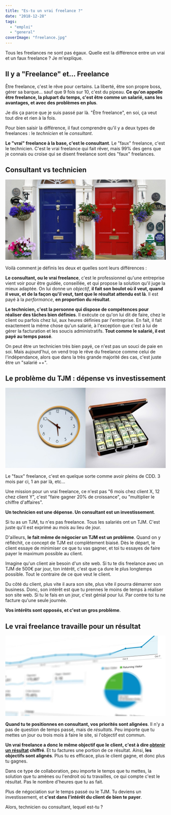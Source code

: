```yaml
---
title: "Es-tu un vrai freelance ?"
date: "2018-12-28"
tags:
  - "emploi"
  - "general"
coverImage: "freelance.jpg"
---
```


Tous les freelances ne sont pas égaux. Quelle est la différence entre un vrai et un faux freelance ? Je m'explique.<!--more-->

## Il y a "Freelance" et... Freelance

Être freelance, c'est le rêve pour certains. La liberté, être son propre boss, gérer sa barque... sauf que 9 fois sur 10, c'est du pipeau. **Ce qu'on appelle être freelance, la plupart du temps, c'est être comme un salarié, sans les avantages, et avec des problèmes en plus**.

Je dis ça parce que je suis passé par là. "Être freelance", en soi, ça veut tout dire et rien à la fois.

Pour bien saisir la différence, il faut comprendre qu'il y a deux types de freelances : le _technicien_ et le _consultant_.

**Le "vrai" freelance à la base, c'est le consultant**. Le "faux" freelance, c'est le technicien. C'est le vrai freelance qui fait rêver, mais 99% des gens que je connais ou croise qui se disent freelance sont des "faux" freelances.

## Consultant vs technicien

![](images/consultant-vs-technicien.jpg)

Voilà comment je définis les deux et quelles sont leurs différences :

**Le consultant, ou le vrai freelance**, c'est le professionnel qu'une entreprise vient voir pour être guidée, conseillée, et qui propose la solution qu'il juge la mieux adaptée. On lui donne un _objectif_, **il fait son boulot où il veut, quand il veux, et de la façon qu'il veut, tant que le résultat attendu est là**. Il est payé à la _performance_, **en proportion du résultat**.

**Le technicien, c'est la personne qui dispose de compétences pour réaliser des tâches bien définies**. Il exécute ce qu'on lui dit de faire, chez le client ou parfois chez lui, aux heures définies par l'entreprise. En fait, il fait exactement la même chose qu'un salarié, à l'exception que c'est à lui de gérer la facturation et les soucis administratifs. **Tout comme le salarié, il est payé au temps passé**.

On peut être un technicien très bien payé, ce n'est pas un souci de paie en soi. Mais aujourd'hui, on vend trop le rêve du freelance comme celui de l'indépendance, alors que dans la très grande majorité des cas, c'est juste être un "salarié ++".

## Le problème du TJM : dépense vs investissement

![](images/depense-investissement.jpg)

Le "faux" freelance, c'est en quelque sorte comme avoir pleins de CDD. 3 mois par ci, 1 an par là, etc...

Une mission pour un vrai freelance, ce n'est pas "6 mois chez client X, 12 chez client Y", c'est "faire gagner 20% de croissance", ou "multiplier le chiffre d'affaires".

**Un technicien est une dépense. Un consultant est un investissement**.

Si tu as un TJM, tu n'es pas freelance. Tous les salariés ont un TJM. C'est juste qu'il est exprimé au mois au lieu de jour.

D'ailleurs, **le fait même de négocier un TJM est un problème**. Quand on y réfléchit, ce concept de TJM est complètement biaisé. Dès le départ, le client essaye de minimiser ce que tu vas gagner, et toi tu essayes de faire payer le maximum possible au client.

Imagine qu'un client aie besoin d'un site web. Si tu te dis freelance avec un TJM de 500€ par jour, ton intérêt, c'est que ça dure le plus longtemps possible. Tout le contraire de ce que veut le client.

Du côté du client, plus vite il aura son site, plus vite il pourra démarrer son business. Donc, son intérêt est que tu prennes le moins de temps à réaliser son site web. Si tu le fais en un jour, c'est génial pour lui. Par contre toi tu ne facture qu'une seule journée.

**Vos intérêts sont opposés, et c'est un gros problème**.

## Le vrai freelance travaille pour un résultat

![](images/resultats.jpg)

**Quand tu te positionnes en consultant, vos priorités sont alignées**. Il n'y a pas de question de temps passé, mais de _résultats_. Peu importe que tu mettes un jour ou trois mois à faire le site, si l'objectif est commun.

**Un vrai freelance a donc le même objectif que le client, c'est à dire [obtenir un résultat](https://tobal.fr/atteindre-ses-objectifs-comment-on-fait-pour-de-vrai/) chiffré**. Et tu factures une portion de ce résultat. Ainsi, **les objectifs sont alignés**. Plus tu es efficace, plus le client gagne, et donc plus tu gagnes.

Dans ce type de collaboration, peu importe le temps que tu mettes, la solution que tu amènes ou l'endroit où tu travailles, ce qui compte c'est le résultat. Pas le nombre d'heures que tu as fait.

Plus de négociation sur le temps passé ou le TJM. Tu deviens un investissement, et **c'est dans l'intérêt du client de bien te payer**.

Alors, technicien ou consultant, lequel est-tu ?
